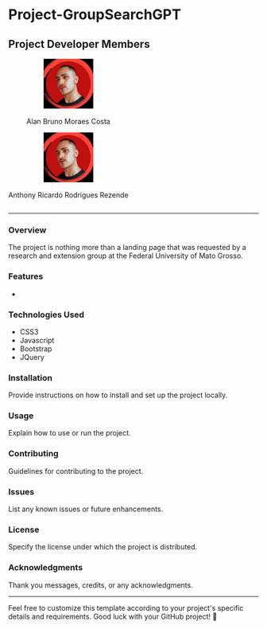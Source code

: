 # Project-GroupSearchGPT

## Project Developer Members

<div style="display:inline-block; flex-direction=row">
  <div style="flex-basis: 45%; text-align: center;">
    <img src="./ImagesMembers/anthony.jpeg" alt="Alan's Photo" width="100"/>
    <p>Alan Bruno Moraes Costa</p>
  </div>
  <div style="flex-basis: 45%; text-align: center;">
    <img src="./ImagesMembers/anthony.jpeg" alt="Anthony's Photo" width="100"/>
    <p>Anthony Ricardo Rodrigues Rezende</p>
  </div>
</div>


---

### Overview
The project is nothing more than a landing page that was requested by a research and extension group at the Federal University of Mato Grosso.

### Features
- 

### Technologies Used
- CSS3
- Javascript
- Bootstrap
- JQuery

### Installation
Provide instructions on how to install and set up the project locally.

### Usage
Explain how to use or run the project.

### Contributing
Guidelines for contributing to the project.

### Issues
List any known issues or future enhancements.

### License
Specify the license under which the project is distributed.

### Acknowledgments
Thank you messages, credits, or any acknowledgments.

---

Feel free to customize this template according to your project's specific details and requirements. Good luck with your GitHub project! 🚀
